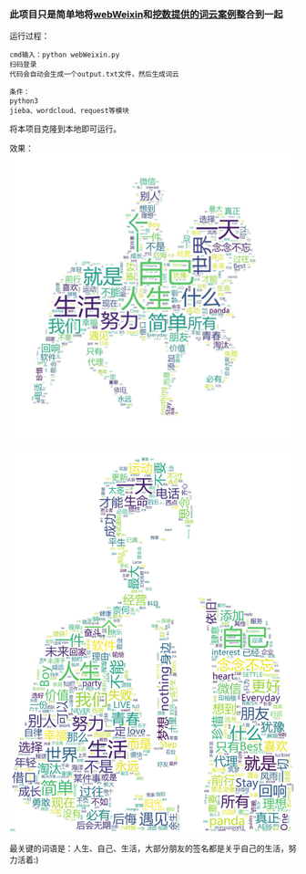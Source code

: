 ### 此项目只是简单地将[webWeixin][1]和[挖数提供的词云案例][2]整合到一起

运行过程：
```
cmd输入：python webWeixin.py
扫码登录
代码会自动会生成一个output.txt文件，然后生成词云
```

```
条件：
python3
jieba、wordcloud、request等模块
```
将本项目克隆到本地即可运行。

效果：
![](./output.jpg)

![](./output1.jpg)

最关键的词语是：人生、自己、生活，大部分朋友的签名都是关乎自己的生活，努力活着:)


  [1]: https://github.com/CriseLYJ/awesome-python-login-model/blob/master/webWeixin/webWeixin.py
  [2]: https://www.zhihu.com/question/28975391/answer/100796070
